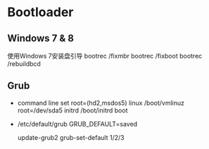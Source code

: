 Bootloader
==========


Windows 7 & 8
-------------------
使用Windows 7安装盘引导
bootrec /fixmbr
bootrec /fixboot
bootrec /rebuildbcd


Grub
----
* command line
    set root=(hd2,msdos5)
    linux /boot/vmlinuz root=/dev/sda5
    initrd /boot/initrd
    boot

* /etc/default/grub
    GRUB_DEFAULT=saved

    update-grub2
    grub-set-default 1/2/3
